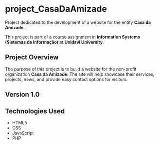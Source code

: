 # project_CasaDaAmizade

Project dedicated to the development of a website for the entity **Casa da Amizade**.

This project is part of a course assignment in **Information Systems (Sistemas da Informação)** at **Unidavi University**.

## Project Overview

The purpose of this project is to build a website for the non-profit organization **Casa da Amizade**. The site will help showcase their services, projects, news, and provide easy contact options for visitors.

## Version 1.0

## Technologies Used

- HTML5
- CSS
- JavaScript
- PHP
